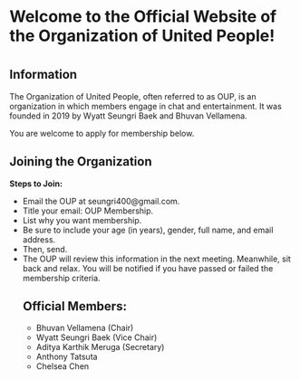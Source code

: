 <h1>Welcome to the Official Website of the Organization of United People!<h1/>
<h2>Information</h2>
  <p>The Organization of United People, often referred to as OUP, is an organization in which members engage in chat and entertainment. It was founded in 2019 by Wyatt Seungri Baek and Bhuvan Vellamena.<p/>
  <p>You are welcome to apply for membership below.<p/>
  
<h2>Joining the Organization</h2>
  <p><b>Steps to Join:</b></p>
    <ul>
      <li>Email the OUP at seungri400@gmail.com.
      <li>Title your email: OUP Membership.
      <li>List why you want membership.
      <li>Be sure to include your age (in years), gender, full name, and email address.
      <li>Then, send.
      <li>The OUP will review this information in the next meeting. Meanwhile, sit back and relax. You will be notified if you have passed or failed the membership criteria.
        
<h2>Official Members:</h2>
    <ul>
      <li>Bhuvan Vellamena (Chair)
      <li>Wyatt Seungri Baek (Vice Chair)
      <li>Aditya Karthik Meruga (Secretary)
      <li>Anthony Tatsuta
      <li>Chelsea Chen
